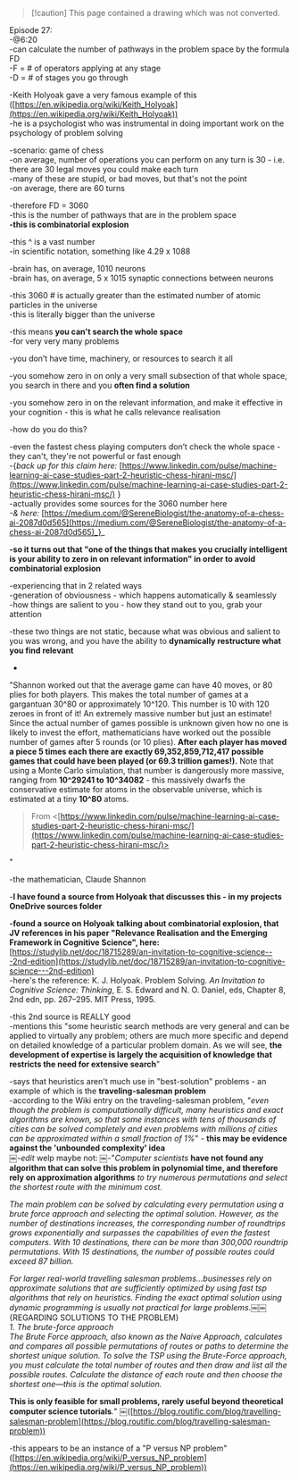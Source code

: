 > [!caution] This page contained a drawing which was not converted.   

Episode 27:  
-@6:20  
-can calculate the number of pathways in the problem space by the formula FD  
-F = # of operators applying at any stage  
-D = # of stages you go through
 
-Keith Holyoak gave a very famous example of this ([https://en.wikipedia.org/wiki/Keith_Holyoak](https://en.wikipedia.org/wiki/Keith_Holyoak))  
-he is a psychologist who was instrumental in doing important work on the psychology of problem solving
 
-scenario: game of chess  
-on average, number of operations you can perform on any turn is 30 - i.e. there are 30 legal moves you could make each turn  
-many of these are stupid, or bad moves, but that's not the point  
-on average, there are 60 turns
 
-therefore FD = 3060  
-this is the number of pathways that are in the problem space  
**-this is combinatorial explosion**
 
-this ^ is a vast number  
-in scientific notation, something like 4.29 x 1088
 
-brain has, on average, 1010 neurons  
-brain has, on average, 5 x 1015 synaptic connections between neurons
 
-this 3060 # is actually greater than the estimated number of atomic particles in the universe  
-this is literally bigger than the universe
 
-this means **you can't search the whole space**  
-for very very many problems
 
-you don’t have time, machinery, or resources to search it all
 
-you somehow zero in on only a very small subsection of that whole space, you search in there and you **often find a solution**
 
-you somehow zero in on the relevant information, and make it effective in your cognition - this is what he calls relevance realisation
 
-how do you do this?
 
-even the fastest chess playing computers don’t check the whole space - they can't, they're not powerful or fast enough  
-{_back up for this claim here:_ [https://www.linkedin.com/pulse/machine-learning-ai-case-studies-part-2-heuristic-chess-hirani-msc/](https://www.linkedin.com/pulse/machine-learning-ai-case-studies-part-2-heuristic-chess-hirani-msc/) }  
-actually provides some sources for the 3060 number here  
_-& here:_ [https://medium.com/@SereneBiologist/the-anatomy-of-a-chess-ai-2087d0d565](https://medium.com/@SereneBiologist/the-anatomy-of-a-chess-ai-2087d0d565)_}_
   

**-so it turns out that "one of the things that makes you crucially intelligent is your ability to zero in on relevant information" in order to avoid combinatorial explosion**
 
-experiencing that in 2 related ways  
-generation of obviousness - which happens automatically & seamlessly  
-how things are salient to you - how they stand out to you, grab your attention
 
-these two things are not static, because what was obvious and salient to you was wrong, and you have the ability to **dynamically restructure what you find relevant**
 
-

"Shannon worked out that the average game can have 40 moves, or 80 plies for both players. This makes the total number of games at a gargantuan 30^80 or approximately 10^120. This number is 10 with 120 zeroes in front of it! An extremely massive number but just an estimate! Since the actual number of games possible is unknown given how no one is likely to invest the effort, mathematicians have worked out the possible number of games after 5 rounds (or 10 plies). **After each player has moved a piece 5 times each there are exactly 69,352,859,712,417 possible games that could have been played (or 69.3 trillion games!).** Note that using a Monte Carlo simulation, that number is dangerously more massive, ranging from **10^29241 to 10^34082** - this massively dwarfs the conservative estimate for atoms in the observable universe, which is estimated at a tiny **10^80** atoms.

> From <[https://www.linkedin.com/pulse/machine-learning-ai-case-studies-part-2-heuristic-chess-hirani-msc/](https://www.linkedin.com/pulse/machine-learning-ai-case-studies-part-2-heuristic-chess-hirani-msc/)>  

"

-the mathematician, Claude Shannon

-**I have found a source from Holyoak that discusses this - in my projects OneDrive sources folder**
 
**-found a source on Holyoak talking about combinatorial explosion, that JV references in his paper "Relevance Realisation and the Emerging Framework in Cognitive Science", here:** [https://studylib.net/doc/18715289/an-invitation-to-cognitive-science---2nd-edition](https://studylib.net/doc/18715289/an-invitation-to-cognitive-science---2nd-edition)  
-here's the reference: K. J. Holyoak. Problem Solving. _An Invitation to Cognitive Science: Thinking_, E. S. Edward and N. O. Daniel, eds, Chapter 8, 2nd edn, pp. 267–295. MIT Press, 1995.

-this 2nd source is REALLY good  
-mentions this "some heuristic search methods are very general and can be applied to virtually any problem; others are much more specific and depend on detailed knowledge of a particular problem domain. As we will see, **the development of expertise is largely the acquisition of knowledge that** **restricts the need for extensive search**"
 
-says that heuristics aren't much use in "best-solution" problems - an example of which is the **traveling-salesman problem**  
-according to the Wiki entry on the traveling-salesman problem, "_even though the problem is computationally difficult, many_ _heuristics_ _and_ _exact algorithms_ _are known, so that some instances with tens of thousands of cities can be solved completely and even problems with millions of cities can be approximated within a small fraction of 1%_" - **this may be evidence against the 'unbounded complexity' idea**  
￼-_edit_ welp maybe not: ￼-"_Computer scientists_ **have not found any algorithm that can solve this problem in polynomial time, and therefore rely on approximation algorithms** _to try numerous permutations and select the shortest route with the minimum cost_.
 
_The main problem can be solved by calculating every permutation using a brute force approach and selecting the optimal solution. However, as the number of destinations increases, the corresponding number of roundtrips grows exponentially and surpasses the capabilities of even the fastest computers. With 10 destinations, there can be more than 300,000 roundtrip permutations. With 15 destinations, the number of possible routes could exceed 87 billion._
 
_For larger real-world travelling salesman problems…businesses rely on approximate solutions that are sufficiently optimized by using fast tsp algorithms that rely on heuristics. Finding the exact optimal solution using dynamic programming is usually not practical for large problems.__￼__￼_{REGARDING SOLUTIONS TO THE PROBLEM}  
_1. The brute-force approach_  
_The Brute Force approach, also known as the Naive Approach, calculates and compares all possible permutations of routes or paths to determine the shortest unique solution. To solve the TSP using the Brute-Force approach, you must calculate the total number of routes and then draw and list all the possible routes. Calculate the distance of each route and then choose the shortest one—this is the optimal solution._
 
**This is only feasible for small problems, rarely useful beyond theoretical computer science tutorials**_._" ￼([https://blog.routific.com/blog/travelling-salesman-problem](https://blog.routific.com/blog/travelling-salesman-problem))
 
-this appears to be an instance of a "P versus NP problem" ([https://en.wikipedia.org/wiki/P_versus_NP_problem](https://en.wikipedia.org/wiki/P_versus_NP_problem))